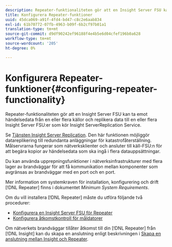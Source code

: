 ```yaml
---
description: Repeater-funktionaliteten gör att en Insight Server FSU kan ta emot händelsedata från en eller flera källor och replikera data till en eller flera Insight Server FSU:er som kör Insight ServerReplication Service.
title: Konfigurera Repeater-funktioner
uuid: 45dca069-a91f-4fd4-bd47-c8c2e6aab834
exl-id: 61b70772-07fb-4963-b09f-6b2cf97b01a1
translation-type: tm+mt
source-git-commit: d9df90242ef96188f4e4b5e6d04cfef196b0a628
workflow-type: tm+mt
source-wordcount: '205'
ht-degree: 0%

---
```


# Konfigurera Repeater-funktioner{#configuring-repeater-functionality}

Repeater-funktionaliteten gör att en Insight Server FSU kan ta emot händelsedata från en eller flera källor och replikera data till en eller flera Insight Server FSU:er som kör Insight ServerReplication Service.

Se [Tjänsten Insight Server Replication](../../../../home/c-inst-svr/c-ins-svr-rep-svc/c-ins-svr-rep-svc.md#concept-926e654e80d943a0b6ac44a82a510d92). Den här funktionen möjliggör datareplikering till redundanta anläggningar för katastrofåterställning. Målservrarna fungerar som nätverksklienter och ansluter till käll-FSU:n för att begära kopior av händelsedata som ska ingå i flera datauppsättningar.

Du kan använda upprepningsfunktioner i nätverksinfrastrukturer med flera lager av brandväggar för att få kommunikation mellan komponenter som avgränsas av brandväggar med en port och en port.

Mer information om systemkraven för installation, konfigurering och drift [!DNL Repeater] finns i dokumentet *Minimum System Requirements*.

Om du vill installera [!DNL Repeater] måste du utföra följande två procedurer:

* [Konfigurera en Insight Server FSU för Repeater](../../../../home/c-inst-svr/c-rptr-fntly/c-cnfg-rptr-fntly/t-cfg-fsu-rptr.md#task-1ad7fa5777b845f4bd398f97226e56b2)
* [Konfigurera åtkomstkontroll för måldatorer](../../../../home/c-inst-svr/c-rptr-fntly/c-cnfg-rptr-fntly/t-cfg-acc-ctrll-tgt-mach.md#task-0e49953728444839bc0a26234501a4c5)

Om nätverkets brandväggar tillåter åtkomst till din [!DNL Repeater] från [!DNL Insight] kan du skapa en anslutning enligt beskrivningen i [Skapa en anslutning mellan Insight och Repeater](../../../../home/c-inst-svr/c-rptr-fntly/c-cnfg-rptr-fntly/t-crt-conn-ins-rptr.md#task-785bfe5f0e31484683e4345038add118).
